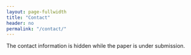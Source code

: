 ```yaml
---
layout: page-fullwidth
title: "Contact"
header: no
permalink: "/contact/"
---
```


<!--
For more information, questions, and comments, please contact one of the authors:

* [Oleksii Oleksenko][1]
* [Dmitrii Kuvaiskii][2]
* [Pramod Bhatotia][3]
* [Pascal Felber][4]
* [Christof Fetzer][5]

For the sources, please visit [our GitHub page][6].
-->

The contact information is hidden while the paper is under submission.

[1]: https://tu-dresden.de/ing/informatik/sya/se/die-professur/beschaeftigte/oleksii-oleksenko
[2]: https://tu-dresden.de/ing/informatik/sya/se/die-professur/beschaeftigte/dmitrii-kuvaiskii
[3]: http://homepages.inf.ed.ac.uk/pbhatoti/
[4]: http://members.unine.ch/pascal.felber/index.html
[5]: https://tu-dresden.de/ing/informatik/sya/se/die-professur/inhaber-in
[6]: https://github.com/OleksiiOleksenko/intel_mpx_explained
